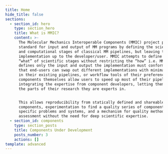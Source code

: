 ```yaml
---
title: Home
hide_title: false
sections:
  - section_id: hero
    type: section_hero
    title: What is MMIC?
    content: >-
      The Molecular Mechanics Interoperable Components (MMIC) project provides a
      standard for input and output of MM programs by defining the scientific
      and computational stages of classical MM pipelines, but leaving the
      implementation up to the developer/user. MMIC attempts to define the
      “what” of scientific stages without restricting the “how” i.e. MMIC
      defines only the input and output the implementation must conform to so
      that end-users can swap out different implementations with minimal effort
      in their existing pipelines, or workflow tools of their preference. The
      components themselves allow users to speed up most of their pipelines by
      integrating the expertise from component developers, letting them focus on
      the parts of their research they are experts in.


      This allows reproducibility from statically defined and shareable
      components, experimentation to find a quality series of components for
      specific problems and systems, and a mechanism for quality methodological
      assessment without the need for deep scientific expertise.
  - section_id: components
    type: section_posts
    title: Components Under Development
    posts_number: 3
    actions: []
template: advanced
---
```

